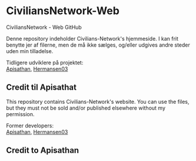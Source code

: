 # CiviliansNetwork-Web
CiviliansNetwork - Web GitHub


Denne repository indeholder Civilians-Network's hjemmeside.
I kan frit benytte jer af filerne, men de må ikke sælges, og/eller udgives andre steder uden min tilladelse.

Tidligere udviklere på projektet:  
[Apisathan](https://github.com/Apisathan),
[Hermansen03](https://github.com/Hermansen03)

Credit til Apisathat
----------------------------------------------


This repository contains Civilians-Network's website.
You can use the files, but they must not be sold and/or published elsewhere without my permission.

Former developers:  
[Apisathan](https://github.com/Apisathan),
[Hermansen03](https://github.com/Hermansen03)

Credit to Apisathan
----------------------------------------------
